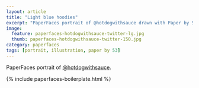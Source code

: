 ```yaml
---
layout: article
title: "Light blue hoodies"
excerpt: "PaperFaces portrait of @hotdogwithsauce drawn with Paper by 53 on an iPad."
image: 
  feature: paperfaces-hotdogwithsauce-twitter-lg.jpg
  thumb: paperfaces-hotdogwithsauce-twitter-150.jpg
category: paperfaces
tags: [portrait, illustration, paper by 53]
---
```


PaperFaces portrait of [@hotdogwithsauce](http://twitter.com/hotdogwithsauce).

{% include paperfaces-boilerplate.html %}